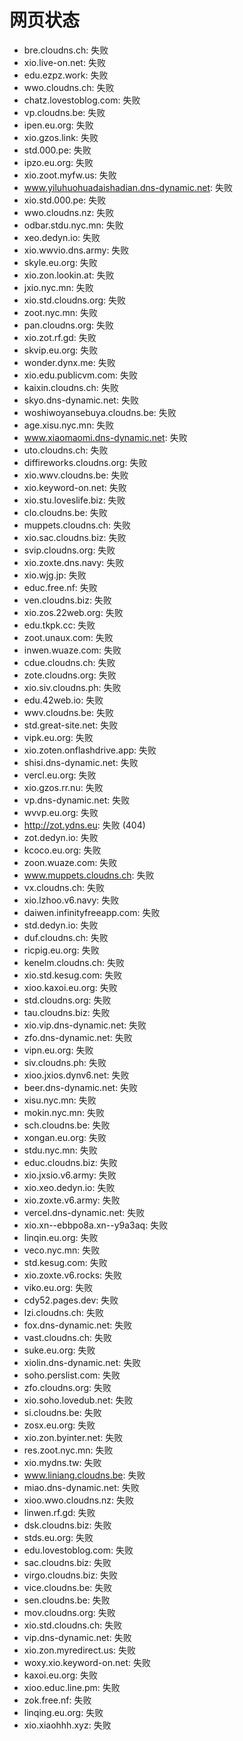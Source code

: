 # 网页状态
- bre.cloudns.ch: 失败
- xio.live-on.net: 失败
- edu.ezpz.work: 失败
- wwo.cloudns.ch: 失败
- chatz.lovestoblog.com: 失败
- vp.cloudns.be: 失败
- ipen.eu.org: 失败
- xio.gzos.link: 失败
- std.000.pe: 失败
- ipzo.eu.org: 失败
- xio.zoot.myfw.us: 失败
- www.yiluhuohuadaishadian.dns-dynamic.net: 失败
- xio.std.000.pe: 失败
- wwo.cloudns.nz: 失败
- odbar.stdu.nyc.mn: 失败
- xeo.dedyn.io: 失败
- xio.wwvio.dns.army: 失败
- skyle.eu.org: 失败
- xio.zon.lookin.at: 失败
- jxio.nyc.mn: 失败
- xio.std.cloudns.org: 失败
- zoot.nyc.mn: 失败
- pan.cloudns.org: 失败
- xio.zot.rf.gd: 失败
- skvip.eu.org: 失败
- wonder.dynx.me: 失败
- xio.edu.publicvm.com: 失败
- kaixin.cloudns.ch: 失败
- skyo.dns-dynamic.net: 失败
- woshiwoyansebuya.cloudns.be: 失败
- age.xisu.nyc.mn: 失败
- www.xiaomaomi.dns-dynamic.net: 失败
- uto.cloudns.ch: 失败
- diffireworks.cloudns.org: 失败
- xio.wwv.cloudns.be: 失败
- xio.keyword-on.net: 失败
- xio.stu.loveslife.biz: 失败
- clo.cloudns.be: 失败
- muppets.cloudns.ch: 失败
- xio.sac.cloudns.biz: 失败
- svip.cloudns.org: 失败
- xio.zoxte.dns.navy: 失败
- xio.wjg.jp: 失败
- educ.free.nf: 失败
- ven.cloudns.biz: 失败
- xio.zos.22web.org: 失败
- edu.tkpk.cc: 失败
- zoot.unaux.com: 失败
- inwen.wuaze.com: 失败
- cdue.cloudns.ch: 失败
- zote.cloudns.org: 失败
- xio.siv.cloudns.ph: 失败
- edu.42web.io: 失败
- wwv.cloudns.be: 失败
- std.great-site.net: 失败
- vipk.eu.org: 失败
- xio.zoten.onflashdrive.app: 失败
- shisi.dns-dynamic.net: 失败
- vercl.eu.org: 失败
- xio.gzos.rr.nu: 失败
- vp.dns-dynamic.net: 失败
- wvvp.eu.org: 失败
- http://zot.ydns.eu: 失败 (404)
- zot.dedyn.io: 失败
- kcoco.eu.org: 失败
- zoon.wuaze.com: 失败
- www.muppets.cloudns.ch: 失败
- vx.cloudns.ch: 失败
- xio.lzhoo.v6.navy: 失败
- daiwen.infinityfreeapp.com: 失败
- std.dedyn.io: 失败
- duf.cloudns.ch: 失败
- ricpig.eu.org: 失败
- kenelm.cloudns.ch: 失败
- xio.std.kesug.com: 失败
- xioo.kaxoi.eu.org: 失败
- std.cloudns.org: 失败
- tau.cloudns.biz: 失败
- xio.vip.dns-dynamic.net: 失败
- zfo.dns-dynamic.net: 失败
- vipn.eu.org: 失败
- siv.cloudns.ph: 失败
- xioo.jxios.dynv6.net: 失败
- beer.dns-dynamic.net: 失败
- xisu.nyc.mn: 失败
- mokin.nyc.mn: 失败
- sch.cloudns.be: 失败
- xongan.eu.org: 失败
- stdu.nyc.mn: 失败
- educ.cloudns.biz: 失败
- xio.jxsio.v6.army: 失败
- xio.xeo.dedyn.io: 失败
- xio.zoxte.v6.army: 失败
- vercel.dns-dynamic.net: 失败
- xio.xn--ebbpo8a.xn--y9a3aq: 失败
- linqin.eu.org: 失败
- veco.nyc.mn: 失败
- std.kesug.com: 失败
- xio.zoxte.v6.rocks: 失败
- viko.eu.org: 失败
- cdy52.pages.dev: 失败
- lzi.cloudns.ch: 失败
- fox.dns-dynamic.net: 失败
- vast.cloudns.ch: 失败
- suke.eu.org: 失败
- xiolin.dns-dynamic.net: 失败
- soho.perslist.com: 失败
- zfo.cloudns.org: 失败
- xio.soho.lovedub.net: 失败
- si.cloudns.be: 失败
- zosx.eu.org: 失败
- xio.zon.byinter.net: 失败
- res.zoot.nyc.mn: 失败
- xio.mydns.tw: 失败
- www.liniang.cloudns.be: 失败
- miao.dns-dynamic.net: 失败
- xioo.wwo.cloudns.nz: 失败
- linwen.rf.gd: 失败
- dsk.cloudns.biz: 失败
- stds.eu.org: 失败
- edu.lovestoblog.com: 失败
- sac.cloudns.biz: 失败
- virgo.cloudns.biz: 失败
- vice.cloudns.be: 失败
- sen.cloudns.be: 失败
- mov.cloudns.org: 失败
- xio.std.cloudns.ch: 失败
- vip.dns-dynamic.net: 失败
- xio.zon.myredirect.us: 失败
- woxy.xio.keyword-on.net: 失败
- kaxoi.eu.org: 失败
- xioo.educ.line.pm: 失败
- zok.free.nf: 失败
- linqing.eu.org: 失败
- xio.xiaohhh.xyz: 失败
